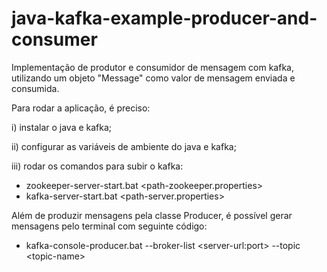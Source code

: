 # java-kafka-example-producer-and-consumer

Implementação de produtor e consumidor de mensagem com kafka, utilizando um objeto "Message" como valor de mensagem enviada e consumida.

Para rodar a aplicação, é preciso:

i) instalar o java e kafka;

ii) configurar as variáveis de ambiente do java e kafka;

iii) rodar os comandos para subir o kafka:
  - zookeeper-server-start.bat <path-zookeeper.properties>
  - kafka-server-start.bat <path-server.properties>
  
Além de produzir mensagens pela classe Producer, é possível gerar mensagens pelo terminal com seguinte código:
  - kafka-console-producer.bat --broker-list <server\-url:port> --topic <topic\-name>
